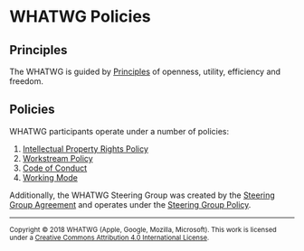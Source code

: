 # WHATWG Policies

## Principles

The WHATWG is guided by [Principles](./Principles.md) of openness, utility, efficiency and freedom.

## Policies

WHATWG participants operate under a number of policies:

1. [Intellectual Property Rights Policy](./IPR%20Policy.md)
2. [Workstream Policy](./Workstream%20Policy.md)
3. [Code of Conduct](./Code%20of%20Conduct.md)
4. [Working Mode](https://whatwg.org/working-mode)

Additionally, the WHATWG Steering Group was created by the [Steering Group Agreement](./SG%20Agreement.md) and operates under the [Steering Group Policy](./SG%20Policy.md).

<hr>

<small>Copyright © 2018 WHATWG (Apple, Google, Mozilla, Microsoft). This work is licensed under a [Creative Commons Attribution 4.0 International License](https://creativecommons.org/licenses/by/4.0/).</small>
